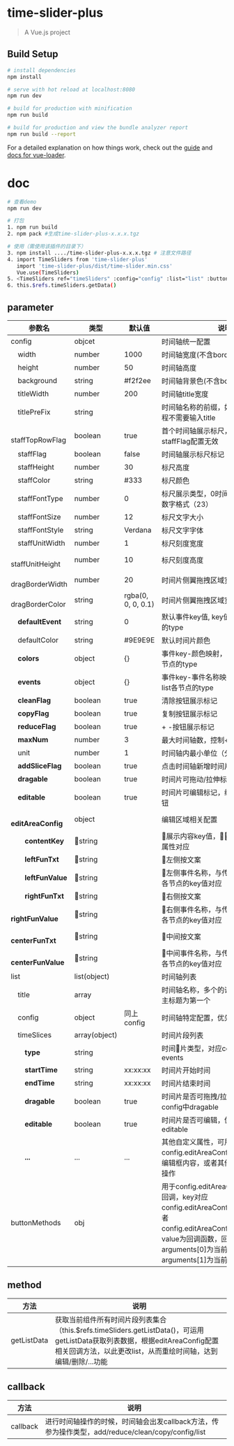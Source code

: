 # time-slider-plus

> A Vue.js project

## Build Setup

``` bash
# install dependencies
npm install

# serve with hot reload at localhost:8080
npm run dev

# build for production with minification
npm run build

# build for production and view the bundle analyzer report
npm run build --report
```

For a detailed explanation on how things work, check out the [guide](http://vuejs-templates.github.io/webpack/) and [docs for vue-loader](http://vuejs.github.io/vue-loader).

# doc
``` bash
# 查看demo
npm run dev

# 打包
1. npm run build  
2. npm pack #生成time-slider-plus-x.x.x.tgz 

# 使用（需使用该插件的目录下）
3. npm install ..../time-slider-plus-x.x.x.tgz # 注意文件路径
4. import TimeSliders from 'time-slider-plus'
   import 'time-slider-plus/dist/time-slider.min.css'
   Vue.use(TimeSliders)
5. <TimeSliders ref="timeSliders" :config="config" :list="list" :buttonMethods="buttonMethods()"/>
6. this.$refs.timeSliders.getData()
```
## parameter

参数名 | 类型 | 默认值 | 说明
-| -| -| -
config | objcet | | 时间轴统一配置|
&emsp;width | number | 1000 | 时间轴宽度(不含borderWidth)
&emsp;height | number | 50 | 时间轴高度
&emsp;background | string | #f2f2ee | 时间轴背景色(不含borderWidth)
&emsp;titleWidth | number | 200 | 时间轴title宽度
&emsp;titlePreFix | string |  | 时间轴名称的前缀，如果存在，则新增过程不需要输入title
&emsp;staffTopRowFlag | boolean | true | 首个时间轴展示标尺，其值为true，则staffFlag配置无效
&emsp;staffFlag | boolean | false | 时间轴展示标尺标记
&emsp;staffHeight | number | 30 | 标尺高度
&emsp;staffColor | string | #333 | 标尺颜色
&emsp;staffFontType | number | 0 | 标尺展示类型，0时间格式（23:59），1数字格式（23）
&emsp;staffFontSize | number | 12 | 标尺文字大小
&emsp;staffFontStyle | string | Verdana | 标尺文字字体
&emsp;staffUnitWidth | number | 1 | 标尺刻度宽度
&emsp;staffUnitHeight | number | 10 | 标尺刻度高度
&emsp;dragBorderWidth | number | 20 | 时间片侧翼拖拽区域宽度
&emsp;dragBorderColor | string | rgba(0, 0, 0, 0.1) | 时间片侧翼拖拽区域宽度
&emsp;**defaultEvent** | string | 0 | 默认事件key值, key值为传参list各节点的type
&emsp;defaultColor | string | #9E9E9E | 默认时间片颜色
&emsp;**colors** | object | {} | 事件key-颜色映射，key值为传参list各节点的type
&emsp;**events** | object | {} | 事件key-事件名称映射，key值为传参list各节点的type
&emsp;**cleanFlag** | boolean | true | 清除按钮展示标记
&emsp;**copyFlag** | boolean | true | 复制按钮展示标记
&emsp;**reduceFlag** | boolean | true | + -按钮展示标记
&emsp;**maxNum** | number | 3 | 最大时间轴数，控制+按钮是否可点击
&emsp;unit | number | 1 | 时间轴内最小单位（分钟）
&emsp;**addSliceFlag** | boolean | true | 点击时间轴新增时间片标记
&emsp;**dragable** | boolean | true | 时间片可拖动/拉伸标记
&emsp;**editable** | boolean | true | 时间片可编辑标记，编辑区域展示事件按钮
&emsp;**editAreaConfig** | object |  | 编辑区域相关配置
&emsp;&emsp;**contentKey** | string |  | 展示内容key值，与传参list各节点的属性对应
&emsp;&emsp;**leftFunTxt** | string |  | 左侧按文案
&emsp;&emsp;**leftFunValue** | string |  | 左侧事件名称，与传参buttonMethods各节点的key值对应
&emsp;&emsp;**rightFunTxt** | string |  | 右侧按文案
&emsp;&emsp;**rightFunValue** | string |  | 右侧事件名称，与传参buttonMethods各节点的key值对应
&emsp;&emsp;**centerFunTxt** | string |  | 中间按文案
&emsp;&emsp;**centerFunValue** | string |  | 中间事件名称，与传参buttonMethods各节点的key值对应
list | list(object) | | 时间轴列表
&emsp;title| array | | 时间轴名称，多个的话，存在主副标题，主标题为第一个
&emsp;config| object | 同上config | 时间轴特定配置，优先级高于统一配置
&emsp;timeSlices| array(object) |  | 时间片段列表
&emsp;&emsp;**type**| string |  | 时间片类型，对应config中colors，events
&emsp;&emsp;**startTime**| string | xx:xx:xx | 时间片开始时间
&emsp;&emsp;**endTime**| string | xx:xx:xx | 时间片结束时间
&emsp;&emsp;**dragable**| boolean | true | 时间片是否可拖拽/拉伸，优先级高于config中dragable
&emsp;&emsp;**editable**| boolean | true | 时间片是否可编辑，优先级高于config中editable
&emsp;&emsp;**...**| ... | ... | 其他自定义属性，可用于对应config.editAreaConfig.contentKey展示编辑框内容，或者其他标示属性用于后续操作
buttonMethods | obj | | 用于config.editAreaConfig中按钮方法回调，key对应config.editAreaConfig.leftFunValue或者config.editAreaConfig.rightFunValue，value为回调函数，回调函数arguments[0]为当前操作时间段对象，arguments[1]为当前操作时间轴的下标

## method
方法 | 说明
-| -|
getListData | 获取当前组件所有时间片段列表集合（this.$refs.timeSliders.getListData()，可运用getListData获取列表数据，根据editAreaConfig配置相关回调方法，以此更改list，从而重绘时间轴，达到编辑/删除/...功能

## callback
方法 | 说明
-| -|
callback | 进行时间轴操作的时候，时间轴会出发callback方法，传参为操作类型，add/reduce/clean/copy/config/list